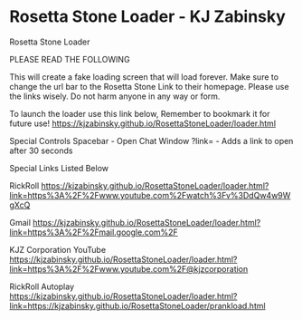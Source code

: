 # Rosetta Stone Loader - KJ Zabinsky
Rosetta Stone Loader

PLEASE READ THE FOLLOWING

This will create a fake loading screen that will load forever.
Make sure to change the url bar to the Rosetta Stone Link to their homepage.
Please use the links wisely. Do not harm anyone in any way or form.

To launch the loader use this link below, Remember to bookmark it for future use!
https://kjzabinsky.github.io/RosettaStoneLoader/loader.html

Special Controls
Spacebar - Open Chat Window
?link= - Adds a link to open after 30 seconds

Special Links Listed Below

RickRoll
https://kjzabinsky.github.io/RosettaStoneLoader/loader.html?link=https%3A%2F%2Fwww.youtube.com%2Fwatch%3Fv%3DdQw4w9WgXcQ

Gmail
https://kjzabinsky.github.io/RosettaStoneLoader/loader.html?link=https%3A%2F%2Fmail.google.com%2F

KJZ Corporation YouTube
https://kjzabinsky.github.io/RosettaStoneLoader/loader.html?link=https%3A%2F%2Fwww.youtube.com%2F@kjzcorporation

RickRoll Autoplay
https://kjzabinsky.github.io/RosettaStoneLoader/loader.html?link=https://kjzabinsky.github.io/RosettaStoneLoader/prankload.html
